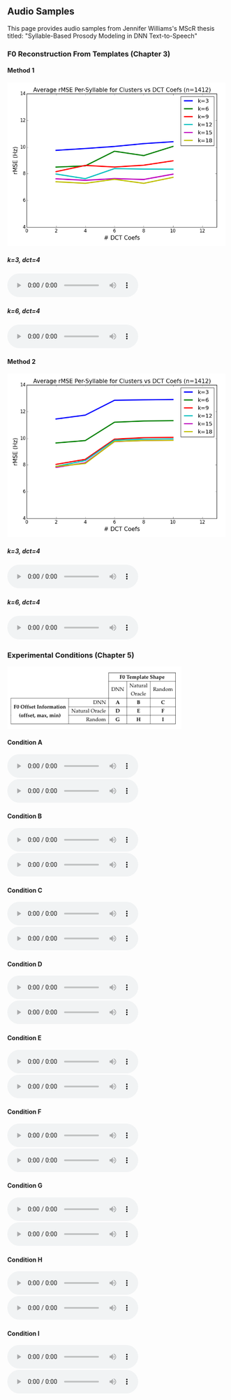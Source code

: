 ## Audio Samples 

This page provides audio samples from Jennifer Williams's MScR thesis titled: "Syllable-Based Prosody Modeling in DNN Text-to-Speech"

### F0 Reconstruction From Templates (Chapter 3)

#### Method 1
<img src="kmeans_natural_templates.png" width="500">

##### k=3, dct=4
<audio src="Method1/3_4.mp3" controls preload></audio>

##### k=6, dct=4
<audio src="Method1/6_4.mp3" controls preload></audio>


#### Method 2
<img src="timeseries_natural_templates.png" width="500">

##### k=3, dct=4
<audio src="Method2/3_4.mp3" controls preload></audio>

##### k=6, dct=4
<audio src="Method2/6_4.mp3" controls preload></audio>



### Experimental Conditions (Chapter 5)
<img src="exp_space.png" width="400">

#### Condition A
<audio src="exp_cond/A/1.mp3" controls preload></audio>
<audio src="exp_cond/A/2.mp3" controls preload></audio>


#### Condition B
<audio src="exp_cond/B/1.mp3" controls preload></audio>
<audio src="exp_cond/B/2.mp3" controls preload></audio>


#### Condition C
<audio src="exp_cond/C/1.mp3" controls preload></audio>
<audio src="exp_cond/C/2.mp3" controls preload></audio>


#### Condition D
<audio src="exp_cond/D/1.mp3" controls preload></audio>
<audio src="exp_cond/D/2.mp3" controls preload></audio>


#### Condition E
<audio src="exp_cond/E/1.mp3" controls preload></audio>
<audio src="exp_cond/E/2.mp3" controls preload></audio>


#### Condition F
<audio src="exp_cond/F/1.mp3" controls preload></audio>
<audio src="exp_cond/F/2.mp3" controls preload></audio>


#### Condition G
<audio src="exp_cond/G/1.mp3" controls preload></audio>
<audio src="exp_cond/G/2.mp3" controls preload></audio>


#### Condition H
<audio src="exp_cond/H/1.mp3" controls preload></audio>
<audio src="exp_cond/H/2.mp3" controls preload></audio>


#### Condition I
<audio src="exp_cond/I/1.mp3" controls preload></audio>
<audio src="exp_cond/I/2.mp3" controls preload></audio>


